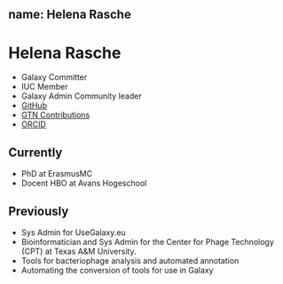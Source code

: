 name: Helena Rasche
---

# Helena Rasche

- Galaxy Committer
- IUC Member
- Galaxy Admin Community leader
- [GitHub](https://github.com/hexylena)
- [GTN Contributions](https://training.galaxyproject.org/training-material/hall-of-fame/hexylena/)
- [ORCID](https://orcid.org/0000-0001-9760-8992)

## Currently

- PhD at ErasmusMC
- Docent HBO at Avans Hogeschool

## Previously


- Sys Admin for UseGalaxy.eu
- Bioinformatician and Sys Admin for the Center for Phage Technology (CPT) at Texas A&M University.
- Tools for bacteriophage analysis and automated annotation
- Automating the conversion of tools for use in Galaxy
